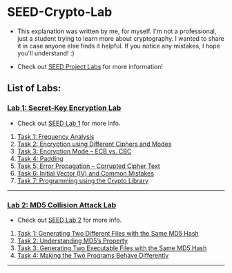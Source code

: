 # SEED-Crypto-Lab

- This explanation was written by me, for myself. I'm not a professional, just a student trying to learn more about cryptography. I wanted to share it in case anyone else finds it helpful. If you notice any mistakes, I hope you'll understand! :)

- Check out [SEED Project Labs]([https://seedsecuritylabs.org/Labs_20.04/Crypto/](https://seedsecuritylabs.org/Labs_20.04/)) for more information!

## List of Labs:

### [Lab 1: Secret-Key Encryption Lab](lab1)
- Check out [SEED Lab 1](https://seedsecuritylabs.org/Labs_20.04/Crypto/Crypto_Encryption/) for more info.

1. [Task 1: Frequency Analysis](/lab1/lab1-task1.md)
2. [Task 2: Encryption using Different Ciphers and Modes](/lab1/lab1-task2.md)
3. [Task 3: Encryption Mode – ECB vs. CBC](/lab1/lab1-task3.md)
4. [Task 4: Padding](/lab1/lab1-task4.md)
5. [Task 5: Error Propagation – Corrupted Cipher Text](/lab1/lab1-task5.md)
6. [Task 6: Initial Vector (IV) and Common Mistakes]()
7. [Task 7: Programming using the Crypto Library]()

---
### [Lab 2: MD5 Collision Attack Lab](lab2)
- Check out [SEED Lab 2](https://seedsecuritylabs.org/Labs_20.04/Crypto/Crypto_MD5_Collision/) for more info.

1. [Task 1: Generating Two Different Files with the Same MD5 Hash](/lab2/lab2-task1.md)
2. [Task 2: Understanding MD5’s Property](/lab2/lab2-task2.md)
3. [Task 3: Generating Two Executable Files with the Same MD5 Hash](/lab2/lab2-task3.md)
4. [Task 4: Making the Two Programs Behave Differently]()

---
